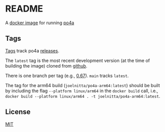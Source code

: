 # README

A [docker image](https://hub.docker.com/r/joelnitta/po4a) for running [po4a](https://po4a.org/)

## Tags

[Tags](https://hub.docker.com/r/joelnitta/po4a/tags) track po4a [releases](https://github.com/mquinson/po4a/releases).

The `latest` tag is the most recent development version (at the time of building the image) cloned from [github](https://github.com/mquinson/po4a).

There is one branch per tag (e.g., [0.67](https://github.com/joelnitta/po4a-docker/tree/0.67)). `main` tracks `latest`.

The tag for the arm64 build (`joelnitta/po4a-arm64:latest`) should be built by including the flag `--platform linux/arm64` in the `docker build` call, i.e., `docker build --platform linux/arm64 . -t joelnitta/po4a-arm64:latest`.

## License

[MIT](LICENSE)
